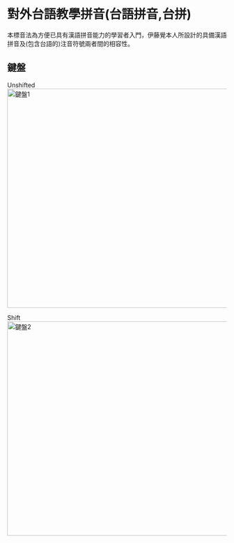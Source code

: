 對外台語教學拼音(台語拼音,台拼)
======
本標音法為方便已具有漢語拼音能力的學習者入門，伊藤覺本人所設計的具備漢語拼音及(包含台語的)注音符號兩者間的相容性。

## 鍵盤
Unshifted
<img width="1450" height="503" alt="鍵盤1" src="https://github.com/user-attachments/assets/a3874b73-077c-47bd-aa02-0d61dd9ea415" />

Shift
<img width="1447" height="492" alt="鍵盤2" src="https://github.com/user-attachments/assets/2a3c3c88-e156-41ec-bafb-434c3deef7a4" />
